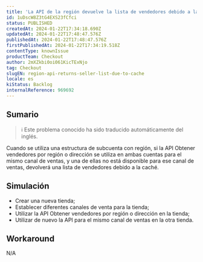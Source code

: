 ```yaml
---
title: 'La API de la región devuelve la lista de vendedores debido a la caché'
id: 1uDscW8Z3tG4EXS23fCfci
status: PUBLISHED
createdAt: 2024-01-22T17:34:18.690Z
updatedAt: 2024-01-22T17:48:47.576Z
publishedAt: 2024-01-22T17:48:47.576Z
firstPublishedAt: 2024-01-22T17:34:19.518Z
contentType: knownIssue
productTeam: Checkout
author: 2mXZkbi0oi061KicTExNjo
tag: Checkout
slugEN: region-api-returns-seller-list-due-to-cache
locale: es
kiStatus: Backlog
internalReference: 969692
---
```


## Sumario

>ℹ️ Este problema conocido ha sido traducido automáticamente del inglés.


Cuando se utiliza una estructura de subcuenta con región, si la API Obtener vendedores por región o dirección se utiliza en ambas cuentas para el mismo canal de ventas, y una de ellas no está disponible para ese canal de ventas, devolverá una lista de vendedores debido a la caché.


##

## Simulación



- Crear una nueva tienda;
- Establecer diferentes canales de venta para la tienda;
- Utilizar la API Obtener vendedores por región o dirección en la tienda;
- Utilizar de nuevo la API para el mismo canal de ventas en la otra tienda.



## Workaround


N/A



